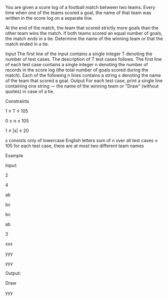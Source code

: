 You are given a score log of a football match between two teams. Every time when one of the teams scored a goal, the name of that team was written in the score log on a separate line.

At the end of the match, the team that scored strictly more goals than the other team wins the match. If both teams scored an equal number of goals, the match ends in a tie. Determine the name of the winning team or that the match ended in a tie.

Input
The first line of the input contains a single integer T denoting the number of test cases. The description of T test cases follows.
The first line of each test case contains a single integer n denoting the number of records in the score log (the total number of goals scored during the match).
Each of the following n lines contains a string s denoting the name of the team that scored a goal.
Output
For each test case, print a single line containing one string — the name of the winning team or "Draw" (without quotes) in case of a tie.

Constraints

1 ≤ T ≤ 105

0 ≤ n ≤ 105

1 ≤ |s| ≤ 20

s consists only of lowercase English letters
sum of n over all test cases ≤ 105
for each test case, there are at most two different team names

Example

Input:

2

4

ab

bc

bc

ab

3

xxx

yyy

yyy

Output:

Draw

yyy
